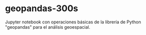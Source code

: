 # geopandas-300s
Jupyter notebook con operaciones básicas de la librería de Python "geopandas" para el análisis geoespacial.
